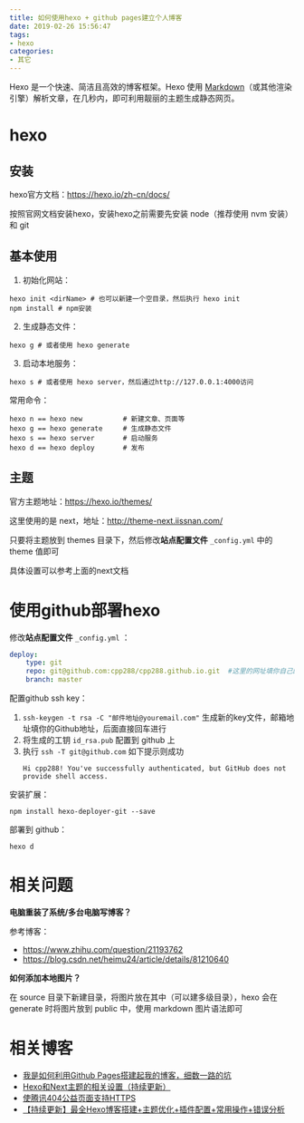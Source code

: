 ```yaml
---
title: 如何使用hexo + github pages建立个人博客
date: 2019-02-26 15:56:47
tags: 
- hexo
categories: 
- 其它
---
```


Hexo 是一个快速、简洁且高效的博客框架。Hexo 使用 [Markdown](http://daringfireball.net/projects/markdown/)（或其他渲染引擎）解析文章，在几秒内，即可利用靓丽的主题生成静态网页。

# hexo
## 安装

hexo官方文档：https://hexo.io/zh-cn/docs/

按照官网文档安装hexo，安装hexo之前需要先安装 node（推荐使用 nvm 安装） 和 git

## 基本使用

1. 初始化网站：
```
hexo init <dirName> # 也可以新建一个空目录，然后执行 hexo init
npm install # npm安装
```

2. 生成静态文件：
```
hexo g # 或者使用 hexo generate
```

3. 启动本地服务：
```
hexo s # 或者使用 hexo server，然后通过http://127.0.0.1:4000访问
```

常用命令：
```
hexo n == hexo new			# 新建文章、页面等
hexo g == hexo generate		# 生成静态文件
hexo s == hexo server		# 启动服务
hexo d == hexo deploy		# 发布
```

## 主题

官方主题地址：https://hexo.io/themes/

这里使用的是 next，地址：http://theme-next.iissnan.com/

只要将主题放到 themes 目录下，然后修改**站点配置文件** `_config.yml` 中的 theme 值即可

具体设置可以参考上面的next文档

# 使用github部署hexo

修改**站点配置文件** `_config.yml` ：
```yml
deploy:
    type: git
    repo: git@github.com:cpp288/cpp288.github.io.git  #这里的网址填你自己的
    branch: master  
```

配置github ssh key：

1. `ssh-keygen -t rsa -C "邮件地址@youremail.com"`  生成新的key文件，邮箱地址填你的Github地址，后面直接回车进行
2. 将生成的工钥 `id_rsa.pub` 配置到 github 上
3. 执行 `ssh -T git@github.com` 如下提示则成功
   ```
   Hi cpp288! You've successfully authenticated, but GitHub does not provide shell access.
   ```

安装扩展：
```
npm install hexo-deployer-git --save 
```

部署到 github：
```
hexo d
```

# 相关问题
**电脑重装了系统/多台电脑写博客？**

参考博客：
* https://www.zhihu.com/question/21193762
* https://blog.csdn.net/heimu24/article/details/81210640

**如何添加本地图片？**

在 source 目录下新建目录，将图片放在其中（可以建多级目录），hexo 会在 generate 时将图片放到 public 中，使用 markdown 图片语法即可

# 相关博客
* [我是如何利用Github Pages搭建起我的博客，细数一路的坑](https://www.cnblogs.com/jackyroc/p/7681938.html)
* [Hexo和Next主题的相关设置（持续更新）](https://www.jianshu.com/p/3a01cc514ce7?utm_source=oschina-app)
* [使腾讯404公益页面支持HTTPS](https://eason-yang.com/2016/08/06/set-tencent-lostchild-404-page-for-ssl/)
* [【持续更新】最全Hexo博客搭建+主题优化+插件配置+常用操作+错误分析](https://www.simon96.online/2018/10/12/hexo-tutorial/)